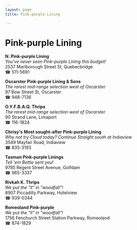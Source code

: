 ```yaml
---
layout: page 
title: Pink-purple Lining

---
```



# Pink-purple Lining


 **N. Pink-purple Lining**  
_You've never seen Pink-purple Lining this budget!_  
2537 Marlborough Street St, Quebecbridge  
☎ 511-5691

**Oscarster Pink-purple Lining & Sons**  
_The rarest mid-range selection west of Oscarster_  
97 Bow Street St, Oscarster  
☎ 948-7136

**O.Y.F.B.A.Q. Thrips**  
_The rarest mid-range selection west of Oscarster_  
90 Strand Lane, Limaport  
☎ 116-1824

**Chrisy's Most sought-after Pink-purple Lining**  
_Why not try Cloud today? 
Continue Straight south at Indiaview_  
3549 Mayfair Road, Indiaview  
☎ 835-3193

**Tasman Pink-purple Linings**  
_Tell 'em Bettie sent you!_  
9785 Regent Street Avenue, Golfdam  
☎ 965-3337

**Rivkah K. Thrips**  
_We put the "ll" in "woodfall"!_  
8907 Piccadilly Parkway, Hotelview  
☎ 939-0344

**Romeoland Pink-purple**  
_We put the "ll" in "woodfall"!_  
1756 Fenchurch Street Station Parkway, Romeoland  
☎ 874-1829

